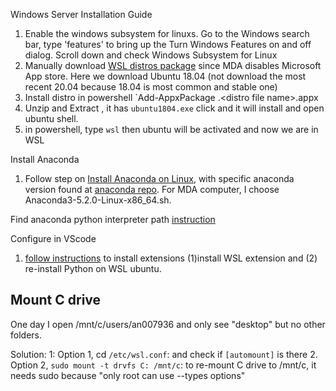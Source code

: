Windows Server Installation Guide

1. Enable the windows subsystem for linuxs. Go to the Windows search bar, type 'features' to bring up the Turn Windows Features on and off dialog. Scroll down and check Windows Subsystem for Linux
2. Manually download [WSL distros package](https://docs.microsoft.com/en-us/windows/wsl/install-manual) since MDA disables Microsoft App store. Here we download Ubuntu 18.04 (not download the most recent 20.04 because 18.04 is most common and stable one)
3. Install distro in powershell `Add-AppxPackage .\<distro file name>.appx
4. Unzip and Extract <distro file name>, it has `ubuntu1804.exe` click and it will install and open ubuntu shell. 
5. in powershell, type `wsl` then ubuntu will be activated and now we are in WSL

Install Anaconda
1. Follow step on [Install Anaconda on Linux](https://problemsolvingwithpython.com/01-Orientation/01.05-Installing-Anaconda-on-Linux/), with specific anaconda version found at [anaconda repo](https://repo.anaconda.com/archive/). For MDA computer, I choose Anaconda3-5.2.0-Linux-x86_64.sh. 

Find anaconda python interpreter path 
[instruction](https://docs.anaconda.com/anaconda/user-guide/tasks/integration/python-path/)

Configure in VScode
1. [follow instructions](https://code.visualstudio.com/docs/remote/wsl-tutorial) to install extensions (1)install WSL extension and (2) re-install Python on WSL ubuntu. 

## Mount C drive
One day I open /mnt/c/users/an007936 and only see "desktop" but no other folders. 

Solution: 
1: Option 1, cd `/etc/wsl.conf`: and check if `[automount]` is there
2. Option 2, `sudo mount -t drvfs C: /mnt/c`: to re-mount C drive to /mnt/c, it needs sudo because "only root can use --types options"